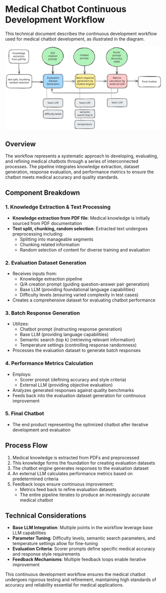 # Medical Chatbot Continuous Development Workflow

This technical document describes the continuous development workflow used for medical chatbot development, as illustrated in the diagram.

![](figs/continuous_dev.svg)

## Overview

The workflow represents a systematic approach to developing, evaluating, and refining medical chatbots through a series of interconnected processes. The pipeline integrates knowledge extraction, dataset generation, response evaluation, and performance metrics to ensure the chatbot meets medical accuracy and quality standards.

## Component Breakdown

### 1. Knowledge Extraction & Text Processing
- **Knowledge extraction from PDF file**: Medical knowledge is initially sourced from PDF documentation
- **Text split, chunking, random selection**: Extracted text undergoes preprocessing including:
  - Splitting into manageable segments
  - Chunking related information
  - Random selection of content for diverse training and evaluation

### 2. Evaluation Dataset Generation
- Receives inputs from:
  - Knowledge extraction pipeline
  - Q/A creation prompt (guiding question-answer pair generation)
  - Base LLM (providing foundational language capabilities)
  - Difficulty levels (ensuring varied complexity in test cases)
- Creates a comprehensive dataset for evaluating chatbot performance

### 3. Batch Response Generation
- Utilizes:
  - Chatbot prompt (instructing response generation)
  - Base LLM (providing language capabilities)
  - Semantic search (top k) (retrieving relevant information)
  - Temperature settings (controlling response randomness)
- Processes the evaluation dataset to generate batch responses

### 4. Performance Metrics Calculation
- Employs:
  - Scorer prompt (defining accuracy and style criteria)
  - External LLM (providing objective evaluation)
- Analyzes generated responses against quality benchmarks
- Feeds back into the evaluation dataset generation for continuous improvement

### 5. Final Chatbot
- The end product representing the optimized chatbot after iterative development and evaluation

## Process Flow

1. Medical knowledge is extracted from PDFs and preprocessed
2. This knowledge forms the foundation for creating evaluation datasets
3. The chatbot engine generates responses to the evaluation dataset
4. An external LLM calculates performance metrics based on predetermined criteria
5. Feedback loops ensure continuous improvement:
   - Metrics feed back to refine evaluation datasets
   - The entire pipeline iterates to produce an increasingly accurate medical chatbot

## Technical Considerations

- **Base LLM Integration**: Multiple points in the workflow leverage base LLM capabilities
- **Parameter Tuning**: Difficulty levels, semantic search parameters, and temperature settings allow for fine-tuning
- **Evaluation Criteria**: Scorer prompts define specific medical accuracy and response style requirements
- **Feedback Mechanisms**: Multiple feedback loops enable iterative improvement

This continuous development workflow ensures the medical chatbot undergoes rigorous testing and refinement, maintaining high standards of accuracy and reliability essential for medical applications.